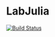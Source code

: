 # LabJulia

[![Build Status](https://github.com/pjsjipt/LabJulia.jl/actions/workflows/CI.yml/badge.svg?branch=main)](https://github.com/pjsjipt/LabJulia.jl/actions/workflows/CI.yml?query=branch%3Amain)
